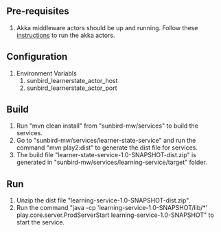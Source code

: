 ## Pre-requisites
1. Akka middleware actors should be up and running. Follow these [instructions](https://github.com/ekstep/sunbird-mw/blob/alpha2/actors/learner-state-mw/setup.md) to run the akka actors.

## Configuration
1. Environment Variabls
    1. sunbird_learnerstate_actor_host
    2. sunbird_learnerstate_actor_port

## Build
1. Run "mvn clean install" from "sunbird-mw/services" to build the services.
2. Go to "sunbird-mw/services/learner-state-service" and run the command "mvn play2:dist" to generate the dist file for services.
3. The build file "learner-state-service-1.0-SNAPSHOT-dist.zip" is generated in "sunbird-mw/services/learning-service/target" folder.

## Run
1. Unzip the dist file "learning-service-1.0-SNAPSHOT-dist.zip".
2. Run the command "java -cp 'learning-service-1.0-SNAPSHOT/lib/*' play.core.server.ProdServerStart learning-service-1.0-SNAPSHOT" to start the service.
